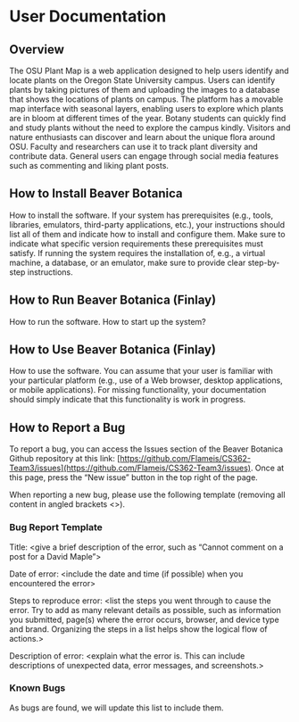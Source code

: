 # User Documentation

## Overview 
The OSU Plant Map is a web application designed to help users identify and locate plants on the Oregon State University campus. Users can identify plants by taking pictures of them and uploading the images to a database that shows the locations of plants on campus. The platform has a movable map interface with seasonal layers, enabling users to explore which plants are in bloom at different times of the year. Botany students can quickly find and study plants without the need to explore the campus kindly. Visitors and nature enthusiasts can discover and learn about the unique flora around OSU. Faculty and researchers can use it to track plant diversity and contribute data. General users can engage through social media features such as commenting and liking plant posts. 

## How to Install Beaver Botanica
How to install the software. If your system has prerequisites (e.g., tools, libraries, emulators, third-party applications, etc.), your instructions should list all of them and indicate how to install and configure them. Make sure to indicate what specific version requirements these prerequisites must satisfy. If running the system requires the installation of, e.g., a virtual machine, a database, or an emulator, make sure to provide clear step-by-step instructions.


## How to Run Beaver Botanica (Finlay)
How to run the software. How to start up the system?

## How to Use Beaver Botanica (Finlay)
How to use the software. You can assume that your user is familiar with your particular platform (e.g., use of a Web browser, desktop applications, or mobile applications). For missing functionality, your documentation should simply indicate that this functionality is work in progress.


## How to Report a Bug
To report a bug, you can access the Issues section of the Beaver Botanica Github repository at this link: [https://github.com/Flameis/CS362-Team3/issues](https://github.com/Flameis/CS362-Team3/issues). Once at this page, press the “New issue” button in the top right of the page. 

When reporting a new bug, please use the following template (removing all content in angled brackets <>).

### Bug Report Template
Title: <give a brief description of the error, such as “Cannot comment on a post for a David Maple”>

Date of error: <include the date and time (if possible) when you encountered the error>

Steps to reproduce error: <list the steps you went through to cause the error. Try to add as many relevant details as possible, such as information you submitted, page(s) where the error occurs, browser, and device type and brand. Organizing the steps in a list helps show the logical flow of actions.>

Description of error: <explain what the error is. This can include descriptions of unexpected data, error messages, and screenshots.>

### Known Bugs
As bugs are found, we will update this list to include them.
